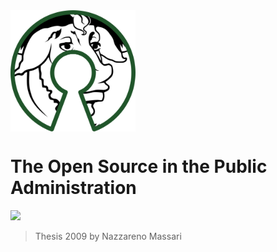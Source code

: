 <img src="/assets/500px-free_software_and_open_source_software_composite_logo.svg.png" alt="drawing" align="middle" width="200"/>



# The Open Source in the Public Administration

[![](https://img.shields.io/badge/Donations-tallycoin-blue.svg)](https://tallyco.in/NazzMass/)

> Thesis 2009 by Nazzareno Massari





